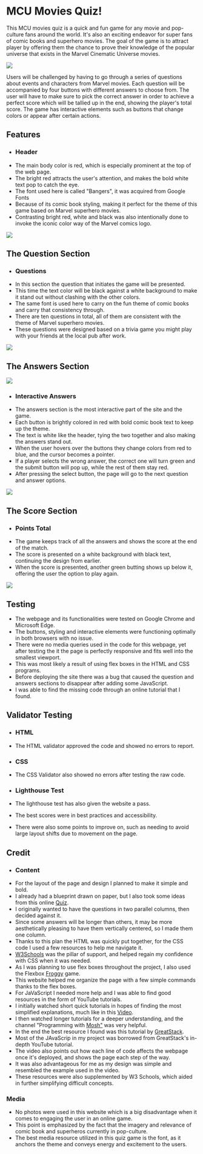 # MCU Movies Quiz!

This MCU movies quiz is a quick and fun game for any movie and pop-culture fans around the world. It's 
also an exciting endeavor for super fans of comic books and superhero movies. The goal of the game
is to attract player by offering them the chance to prove their knowledge of the 
popular universe that exists in the Marvel Cinematic Universe movies. 

![](MOCKUPS.png)

Users will be challenged by having to go through a series of questions about events and 
characters from Marvel movies. Each question will be accompanied by four buttons with different 
answers to choose from. The user will have to make sure to pick the correct answer in order to 
achieve a perfect score which will be tallied up in the end, showing the player's total score. 
The game has interactive elements such as buttons that change colors or appear after certain actions.

## Features

* ### Header
* The main body color is red, which is especially prominent at the top of the web page.
* The bright red attracts the user's attention, and makes the bold white text pop to catch the eye.
* The font used here is called "Bangers", it was acquired from Google Fonts
* Because of its comic book styling, making it perfect for the theme of this game based on Marvel superhero movies.
* Contrasting bright red, white and black was also intentionally done to invoke the iconic color way of the Marvel comics logo.

![](HEADER.png)  

## The Question Section

* ### Questions
* In this section the question that initiates the game will be presented.
* This time the text color will be black against a white background to make it stand out without clashing with the other colors.
* The same font is used here to carry on the fun theme of comic books and carry that consistency through.
* There are ten questions in total, all of them are consistent with the theme of Marvel superhero movies.
* These questions were designed based on a trivia game you might play with your friends at the local pub after work.

![](QUESTION(2).png)  

## The Answers Section 

![](ANSWERS1.png)  

* ### Interactive Answers
* The answers section is the most interactive part of the site and the game.
* Each button is brightly colored in red with bold comic book text to keep up the theme.
* The text is white like the header, tying the two together and also making the answers stand out.
* When the user hovers over the buttons they change colors from red to blue, and the cursor becomes a pointer.
* If a player selects the wrong answer, the correct one will turn green and the submit button will pop up, while the rest of them stay red.
* After pressing the select button, the page will go to the next question and answer options.

![](ANSWERS.png)  

## The Score Section 

* ### Points Total
* The game keeps track of all the answers and shows the score at the end of the match.
* The score is presented on a white background with black text, continuing the design from earlier.
* When the score is presented, another green butting shows up below it, offering the user the option to play again.

![](SCORE.png)  

## Testing 

* The webpage and its functionalities were tested on Google Chrome and Microsoft Edge.
* The buttons, styling and interactive elements were functioning optimally in both browsers with no issue.
* There were no media queries used in the code for this webpage, yet after testing the it the page is perfectly responsive and fits well into the smallest viewport.
* This was most likely a result of using flex boxes in the HTML and CSS programs.
* Before deploying the site there was a bug that caused the question and answers sections to disappear after adding some JavaScript.
* I was able to find the missing code through an online tutorial that I found.

## Validator Testing 

* ### HTML
* The HTML validator approved the code and showed no errors to report.

* ### CSS
* The CSS Validator also showed no errors after testing the raw code.

* ### Lighthouse Test
* The lighthouse test has also given the website a pass.
* The best scores were in best practices and accessibility.
* There were also some points to improve on, such as needing to avoid large layout shifts due to movement on the page.

## Credit

* ### Content
* For the layout of the page and design I planned to make it simple and bold.
* I already had a blueprint drawn on paper, but I also took some ideas from this online [Quiz](https://heywise.com/quiz/only-the-biggest-dragon-ball-z-fans-will-ace-this-quiz/21/).
* I originally wanted to have the questions in two parallel columns, then decided against it.
* Since some answers will be longer than others, it may be more aesthetically pleasing to have them vertically centered, so I made them one column.
* Thanks to this plan the HTML was quickly put together, for the CSS code I used a few resources to help me navigate it.
* [W3Schools](https://www.w3schools.com/) was the pillar of support, and helped regain my confidence with CSS when it was needed.
* As I was planning to use flex boxes throughout the project, I also used the Flexbox [Froggy](https://flexboxfroggy.com/) game.
* This website helped me organize the page with a few simple commands thanks to the flex boxes.
* For JaVaScript I needed more help and I was able to find good resources in the form of YouTube tutorials.
* I initially watched short quick tutorials in hopes of finding the most simplified explanations, much like in this [Video](https://youtu.be/lkIFF4maKMU).
* I then watched longer tutorials for a deeper understanding, and the channel "Programming with [Mosh"](https://youtu.be/W6NZfCO5SIk) was very helpful.
* In the end the best resource I found was this tutorial by [GreatStack](https://youtu.be/PBcqGxrr9g8).
* Most of the JAvaScrip in my project was borrowed from GreatStack's in-depth YouTube tutorial.
* The video also points out how each line of code affects the webpage once it's deployed, and shows the page each step of the way.
* It was also advantageous for me as my design was simple and resembled the example used in the video.
* These resources were also supplemented by W3 Schools, which aided in further simplifying difficult concepts.


### Media

* No photos were used in this website which is a big disadvantage when it comes to engaging the user in an online game.
* This point is emphasized by the fact that the imagery and relevance of comic book and superheros currently in pop-culture.
* The best media resource utilized in this quiz game is the font, as it anchors the theme and conveys energy and excitement to the users.
 

